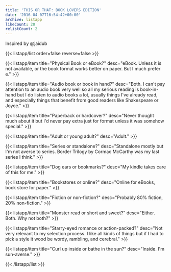 ```yaml
---
title: 'THIS OR THAT: BOOK LOVERS EDITION'
date: '2016-04-07T16:54:42+00:00'
archive: listapp
likeCount: 20
relistCount: 2
---
```


Inspired by @jaidub

<!--more-->

{{< listapp/list order=false reverse=false >}}

   {{< listapp/item title="Physical Book or eBook?"
      desc="eBook. Unless it is not available, or the book format works better on paper. But I much prefer e." >}}

   {{< listapp/item title="Audio book or book in hand?"
      desc="Both. I can't pay attention to an audio book very well so all my serious reading is book-in-hand but I do listen to audio books a lot, usually things I've already read, and especially things that benefit from good readers like Shakespeare or Joyce." >}}

   {{< listapp/item title="Paperback or hardcover?"
      desc="Never thought much about it but I'd never pay extra just for format unless it was somehow special." >}}

   {{< listapp/item title="Adult or young adult?"
      desc="Adult." >}}

   {{< listapp/item title="Series or standalone?"
      desc="Standalone mostly but I'm not averse to series. Border Trilogy by Cormac McCarthy was my last series I think." >}}

   {{< listapp/item title="Dog ears or bookmarks?"
      desc="My kindle takes care of this for me." >}}

   {{< listapp/item title="Bookstores or online?"
      desc="Online for eBooks, book store for paper." >}}

   {{< listapp/item title="Fiction or non-fiction?"
      desc="Probably 80% fiction, 20% non-fiction." >}}

   {{< listapp/item title="Monster read or short and sweet?"
      desc="Either. Both. Why not both?" >}}

   {{< listapp/item title="Starry-eyed romance or action-packed?"
      desc="Not very relevant to my selection process. I like all kinds of things but if I had to pick a style it wood be wordy, rambling, and cerebral." >}}

   {{< listapp/item title="Curl up inside or bathe in the sun?"
      desc="Inside. I'm sun-averse." >}}

{{< /listapp/list >}}
